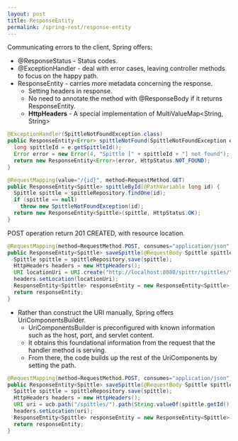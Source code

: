 ```yaml
---
layout: post
title: ResponseEntity
permalink: /spring-rest/response-entity
---
```


Communicating errors to the client, Spring offers:
-	@ResponseStatus - Status codes.
-	@ExceptionHandler - deal with error cases, leaving controller methods to focus on the happy path. 
- ResponseEntity - carries more metadata concerning the response.
  - Setting headers in response.
  - No need to annotate the method with @ResponseBody if it returns ResponseEntity.
  - **HttpHeaders** - A special implementation of MultiValueMap<String, String>

```java
@ExceptionHandler(SpittleNotFoundException.class)
public ResponseEntity<Error> spittleNotFound(SpittleNotFoundException e) {
  long spittleId = e.getSpittleId();
  Error error = new Error(4, "Spittle [" + spittleId + "] not found");
  return new ResponseEntity<Error>(error, HttpStatus.NOT_FOUND);
}

@RequestMapping(value="/{id}", method=RequestMethod.GET)
public ResponseEntity<Spittle> spittleById(@PathVariable long id) {
  Spittle spittle = spittleRepository.findOne(id);
  if (spittle == null)
    throw new SpittleNotFoundException(id);
  return new ResponseEntity<Spittle>(spittle, HttpStatus.OK);
}
```

POST operation return 201 CREATED, with resource location.
```java
@RequestMapping(method=RequestMethod.POST, consumes="application/json")
public ResponseEntity<Spittle> saveSpittle(@RequestBody Spittle spittle) {
  Spittle spittle = spittleRepository.save(spittle);
  HttpHeaders headers = new HttpHeaders();
  URI locationUri = URI.create("http://localhost:8080/spittr/spittles/" + spittle.getId());
  headers.setLocation(locationUri);
  ResponseEntity<Spittle> responseEntity = new ResponseEntity<Spittle>(spittle, headers, HttpStatus.CREATED);
  return responseEntity;
}
```
- Rather than construct the URI manually, Spring offers UriComponentsBuilder.
  - UriComponentsBuilder is preconfigured with known information such as the host, port, and servlet content.
  - It obtains this foundational information from the request that the handler method is serving.
  - From there, the code builds up the rest of the UriComponents by setting the path.

```java
@RequestMapping(method=RequestMethod.POST, consumes="application/json")
public ResponseEntity<Spittle> saveSpittle(@RequestBody Spittle spittle, UriComponentsBuilder ucb) {
  Spittle spittle = spittleRepository.save(spittle);
  HttpHeaders headers = new HttpHeaders();
  URI uri = ucb.path("/spittles/").path(String.valueOf(spittle.getId())).build().toUri();
  headers.setLocation(uri);
  ResponseEntity<Spittle> responseEntity = new ResponseEntity<Spittle>(spittle, headers, HttpStatus.CREATED);
  return responseEntity;
}
```
